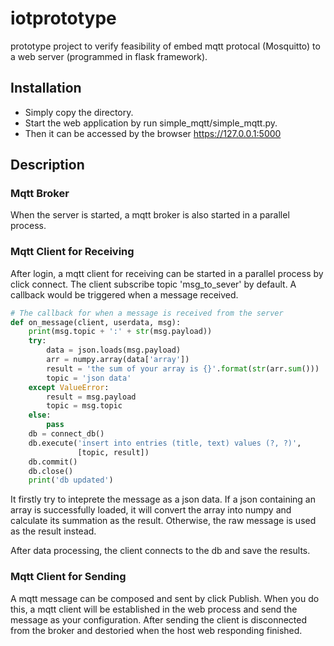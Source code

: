 # iotprototype
prototype project to verify feasibility of embed mqtt protocal (Mosquitto) to a web server (programmed in flask framework). 
## Installation
* Simply copy the directory.
* Start the web application by run simple_mqtt/simple_mqtt.py.
* Then it can be accessed by the browser https://127.0.0.1:5000
## Description
### Mqtt Broker
When the server is started, a mqtt broker is also started in a parallel process.
### Mqtt Client for Receiving
After login, a mqtt client for receiving can be started in a parallel process by click connect. The client subscribe topic 'msg_to_sever' by default. A callback would be triggered when a message received.
```python
# The callback for when a message is received from the server
def on_message(client, userdata, msg):
    print(msg.topic + ':' + str(msg.payload))
    try:
        data = json.loads(msg.payload)
        arr = numpy.array(data['array'])
        result = 'the sum of your array is {}'.format(str(arr.sum()))
        topic = 'json data'
    except ValueError:
        result = msg.payload
        topic = msg.topic
    else:
        pass
    db = connect_db()
    db.execute('insert into entries (title, text) values (?, ?)',
               [topic, result])
    db.commit()
    db.close()
    print('db updated')
```
It firstly try to inteprete the message as a json data. If a json containing an array is successfully loaded, it will convert the array into numpy and calculate its summation as the result. Otherwise, the raw message is used as the result instead.

After data processing, the client connects to the db and save the results.
### Mqtt Client for Sending
A mqtt message can be composed and sent by click Publish. When you do this, a mqtt client will be established in the web process and send the message as your configuration. After sending the client is disconnected from the broker and destoried when the host web responding finished.
